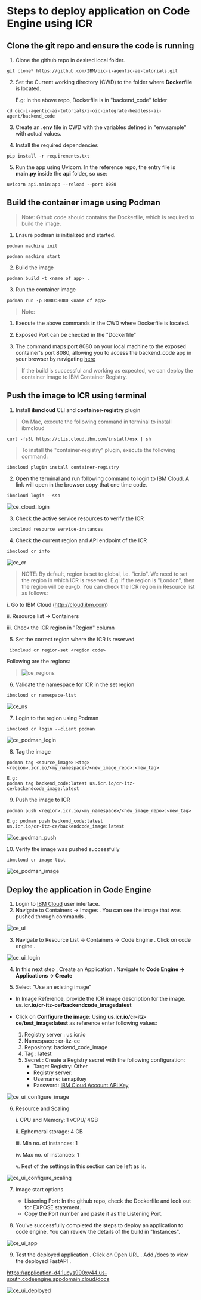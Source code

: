 
# Steps to deploy application on Code Engine using ICR

## Clone the git repo and ensure the code is running

1.  Clone the github repo in desired local folder.
```
git clone* https://github.com/IBM/oic-i-agentic-ai-tutorials.git
```

2.  Set the Current working directory (CWD) to
    the folder where **Dockerfile** is located. 
    
    E.g: In the above repo, Dockerfile is in "backend_code" folder
```
cd oic-i-agentic-ai-tutorials/i-oic-integrate-headless-ai-agent/backend_code
```

3.  Create an **.env** file in CWD with the variables defined in "env.sample" with actual values.

4.  Install the required dependencies

```
pip install -r requirements.txt
```

5.  Run the app using Uvicorn. In the reference repo, the entry file is **main.py** inside the **api** folder, so use:
```
uvicorn api.main:app --reload --port 8080
```
## Build the container image using Podman

> Note: Github code should contains the Dockerfile, which is required to
> build the image.

1.  Ensure podman is initialized and started.

```
podman machine init

podman machine start
```

2.  Build the image

```
podman build -t <name of app> .

```

3.  Run the container image

```
podman run -p 8080:8080 <name of app>
```

> Note:

1.  Execute the above commands in the CWD where Dockerfile is located.

2.  Exposed Port can be checked in the "Dockerfile"

3.  The command maps port 8080 on your local machine to the exposed container\'s port 8080, allowing you to access the backend_code app
    in your browser by navigating [here](http://localhost:8080/docs)

> If the build is successful and working as expected, we can deploy the
> container image to IBM Container Registry.

## Push the image to ICR using terminal

1.  Install **ibmcloud** CLI and **container-registry** plugin

> On Mac, execute the following command in terminal to install ibmcloud

```
curl -fsSL https://clis.cloud.ibm.com/install/osx | sh
```
> To install the "container-registry" plugin, execute the following
> command:

```
ibmcloud plugin install container-registry
```

2.  Open the terminal and run following command to login to IBM Cloud. A
    link will open in the browser copy that one time code.

```
ibmcloud login --sso
```

![ce_cloud_login](./images/ce_cloud_login.png)


3.  Check the active service resources to verify the ICR
```
 ibmcloud resource service-instances
```
4.  Check the current region and API endpoint of the ICR

```
ibmcloud cr info
```

 ![ce_cr](./images/ce_cr.png)
>
> NOTE: By default, region is set to global, i.e. "icr.io". We need to
> set the region in which ICR is reserved. E.g: if the region is
> "London", then the region will be eu-gb. You can check the ICR region
> in Resource list as follows:

i.  Go to IBM Cloud (http://cloud.ibm.com)

ii. Resource list -> Containers

iii. Check the ICR region in "Region" column


5.  Set the correct region where the ICR is reserved
```
 ibmcloud cr region-set <region code>
 ```

Following are the regions:

> ![ce_regions]([./images/c]e_regions.png)

6.  Validate the namespace for ICR in the set region

```
ibmcloud cr namespace-list
```

![ce_ns]([./images/c]e_ns.png)


7.  Login to the region using Podman

```
ibmcloud cr login --client podman
```

![ce_podman_login](./images/ce_podman_login.png)

8.  Tag the image

```
podman tag <source_image>:<tag>
<region>.icr.io/<my_namespace>/<new_image_repo>:<new_tag>

E.g: 
podman tag backend_code:latest us.icr.io/cr-itz-ce/backendcode_image:latest
```
9.  Push the image to ICR

```
podman push <region>.icr.io/<my_namespace>/<new_image_repo>:<new_tag>

E.g: podman push backend_code:latest
us.icr.io/cr-itz-ce/backendcode_image:latest
```

![ce_podman_push](./images/ce_podman_push.png)

10. Verify the image was pushed successfully

```
ibmcloud cr image-list
```

![ce_podman_image](./images/ce_podman_image.png)

## Deploy the application in Code Engine

1.  Login to [IBM Cloud](https://cloud.ibm.com/login) user interface.
2.  Navigate to Containers -> Images . You can see the image that was
    pushed through commands .

![ce_ui](./images/ce_ui.png)

3.  Navigate to Resource List -> Containers -> Code Engine . Click on
    code engine .

![ce_ui_login](./images/ce_ui_login.png)

4.  In this next step , Create an Application . Navigate to  **Code Engine -> Applications -> Create**

5.  Select "Use an existing image"

-   In Image Reference, provide the ICR image description for the image.
    **us.icr.io/cr-itz-ce/backendcode_image:latest**

-   Click on **Configure the image**: Using **us.icr.io/cr-itz-ce/test_image:latest** as reference enter following values:

    1. Registry server : us.icr.io
    2. Namespace : cr-itz-ce
    3. Repository: backend_code_image
    3. Tag : latest
    4. Secret : Create a Registry secret with the following configuration:
        - Target Registry: Other
        - Registry server: <Image registry server> 
        - Username: iamapikey
        - Password: [IBM Cloud Account API Key](https://www.ibm.com/docs/en/masv-and-l/cd?topic=cli-creating-your-cloud-api-key)

![ce_ui_configure_image](./images/ce_ui_configure_image.png)

6.  Resource and Scaling

    i.  CPU and Memory: 1 vCPU/ 4GB

    ii. Ephemeral storage: 4 GB

    iii. Min no. of instances: 1

    iv. Max no. of instances: 1

    v.  Rest of the settings in this section can be left as is.

![ce_ui_configure_scaling](./images/ce_ui_configure_scaling.png)

7.  Image start options

    - Listening Port: In the github repo, check the Dockerfile and look out for EXPOSE <Port> statement. 
    - Copy the Port number and paste it as the Listening Port.

8.  You've successfully completed the steps to deploy an application to code engine. You can review the details of the build in "Instances".

![ce_ui_app](./images/ce_ui_app.png)

9.  Test the deployed application . Click on Open URL . Add /docs to
    view the deployed FastAPI .

https://application-d4.1ucys990xy44.us-south.codeengine.appdomain.cloud/docs


![ce_ui_deployed](./images/ce_ui_deployed.png)